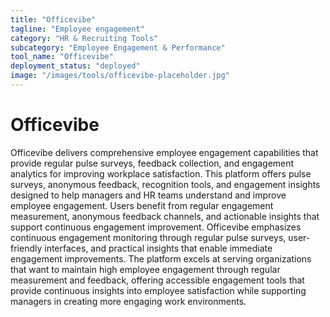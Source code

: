 ```yaml
---
title: "Officevibe"
tagline: "Employee engagement"
category: "HR & Recruiting Tools"
subcategory: "Employee Engagement & Performance"
tool_name: "Officevibe"
deployment_status: "deployed"
image: "/images/tools/officevibe-placeholder.jpg"
---
```


# Officevibe

Officevibe delivers comprehensive employee engagement capabilities that provide regular pulse surveys, feedback collection, and engagement analytics for improving workplace satisfaction. This platform offers pulse surveys, anonymous feedback, recognition tools, and engagement insights designed to help managers and HR teams understand and improve employee engagement. Users benefit from regular engagement measurement, anonymous feedback channels, and actionable insights that support continuous engagement improvement. Officevibe emphasizes continuous engagement monitoring through regular pulse surveys, user-friendly interfaces, and practical insights that enable immediate engagement improvements. The platform excels at serving organizations that want to maintain high employee engagement through regular measurement and feedback, offering accessible engagement tools that provide continuous insights into employee satisfaction while supporting managers in creating more engaging work environments.
